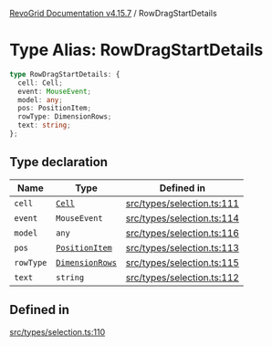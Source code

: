 [RevoGrid Documentation v4.15.7](README.md) / RowDragStartDetails

# Type Alias: RowDragStartDetails

```ts
type RowDragStartDetails: {
  cell: Cell;
  event: MouseEvent;
  model: any;
  pos: PositionItem;
  rowType: DimensionRows;
  text: string;
};
```

## Type declaration

| Name | Type | Defined in |
| ------ | ------ | ------ |
| `cell` | [`Cell`](Interface.Cell.md) | [src/types/selection.ts:111](https://github.com/revolist/revogrid/blob/4b66617ba213e84ecc08d523780ce49415de163a/src/types/selection.ts#L111) |
| `event` | `MouseEvent` | [src/types/selection.ts:114](https://github.com/revolist/revogrid/blob/4b66617ba213e84ecc08d523780ce49415de163a/src/types/selection.ts#L114) |
| `model` | `any` | [src/types/selection.ts:116](https://github.com/revolist/revogrid/blob/4b66617ba213e84ecc08d523780ce49415de163a/src/types/selection.ts#L116) |
| `pos` | [`PositionItem`](Interface.PositionItem.md) | [src/types/selection.ts:113](https://github.com/revolist/revogrid/blob/4b66617ba213e84ecc08d523780ce49415de163a/src/types/selection.ts#L113) |
| `rowType` | [`DimensionRows`](TypeAlias.DimensionRows.md) | [src/types/selection.ts:115](https://github.com/revolist/revogrid/blob/4b66617ba213e84ecc08d523780ce49415de163a/src/types/selection.ts#L115) |
| `text` | `string` | [src/types/selection.ts:112](https://github.com/revolist/revogrid/blob/4b66617ba213e84ecc08d523780ce49415de163a/src/types/selection.ts#L112) |

## Defined in

[src/types/selection.ts:110](https://github.com/revolist/revogrid/blob/4b66617ba213e84ecc08d523780ce49415de163a/src/types/selection.ts#L110)

